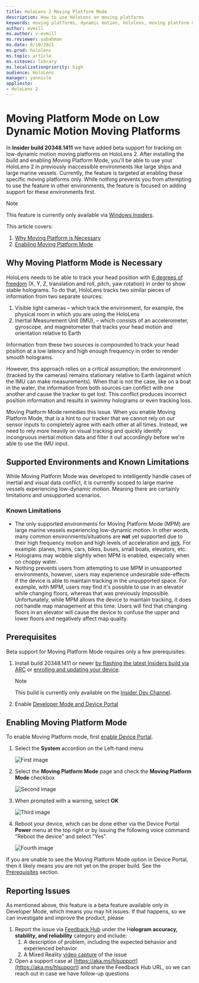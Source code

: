 ```yaml
---
title: HoloLens 2 Moving Platform Mode
description: How to use HoloLens on moving platforms
keywords: moving platforms, dynamic motion, hololens, moving platform mode
author: evmill
ms.author: v-evmill
ms.reviewer: yabahman
ms.date: 8/10/2021
ms.prod: hololens
ms.topic: article
ms.sitesec: library
ms.localizationpriority: high
audience: HoloLens
manager: yannisle
appliesto:
- HoloLens 2
---
```


# Moving Platform Mode on Low Dynamic Motion Moving Platforms

In **Insider build 20348.1411** we have added beta support for tracking on low-dynamic motion moving platforms on HoloLens 2. After installing the build and enabling Moving Platform Mode, you'll be able to use your HoloLens 2 in previously inaccessible environments like large ships and large marine vessels. Currently, the feature is targeted at enabling these specific moving platforms only. While nothing prevents you from attempting to use the feature in other environments, the feature is focused on adding support for these environments first.

> [!NOTE]
> This feature is currently only available via [Windows Insiders](hololens-insider.md).

This article covers:

1. [Why Moving Platform is Necessary](#why-moving-platform-mode-is-necessary)
1. [Enabling Moving Platform Mode](#enabling-moving-platform-mode)

## Why Moving Platform Mode is Necessary

HoloLens needs to be able to track your head position with [6 degrees of freedom](https://en.wikipedia.org/wiki/Six_degrees_of_freedom) (X, Y, Z, translation and roll, pitch, yaw rotation) in order to show stable holograms. To do that, HoloLens tracks two similar pieces of information from two separate sources:

1. Visible light cameras – which track the environment, for example, the physical room in which you are using the HoloLens
1. Inertial Measurement Unit (IMU), – which consists of an accelerometer, gyroscope, and magnetometer that tracks your head motion and orientation relative to Earth

Information from these two sources is compounded to track your head position at a low latency and high enough frequency in order to render smooth holograms.

However, this approach relies on a critical assumption; the environment (tracked by the cameras) remains stationary relative to Earth (against which the IMU can make measurements). When that is not the case, like on a boat in the water, the information from both sources can conflict with one another and cause the tracker to get lost. This conflict produces incorrect position information and results in swimmy holograms or even tracking loss.

Moving Platform Mode remedies this issue. When you enable Moving Platform Mode, that is a hint to our tracker that we cannot rely on our sensor inputs to completely agree with each other at all times. Instead, we need to rely more heavily on visual tracking and quickly identify incongruous inertial motion data and filter it out accordingly before we're able to use the IMU input.

## Supported Environments and Known Limitations

While Moving Platform Mode was developed to intelligently handle cases of inertial and visual data conflict, it is currently scoped to large marine vessels experiencing low-dynamic motion. Meaning there are certainly limitations and unsupported scenarios.

### Known Limitations

- The only supported environments for Moving Platform Mode (MPM) are large marine vessels experiencing low-dynamic motion. In other words, many common environments/situations are **not** yet supported due to their high frequency motion and high levels of acceleration and [jerk](https://en.wikipedia.org/wiki/Jerk_(physics)). For example: planes, trains, cars, bikes, buses, small boats, elevators, etc.
- Holograms may wobble slightly when MPM is enabled, especially when on choppy water.
- Nothing prevents users from attempting to use MPM in unsupported environments, however, users may experience undesirable side-effects if the device is able to maintain tracking in the unsupported space. For example, with MPM, users may find it's possible to use in an elevator while changing floors, whereas that was previously impossible. Unfortunately, while MPM allows the device to maintain tracking, it does not handle map management at this time. Users will find that changing floors in an elevator will cause the device to confuse the upper and lower floors and negatively affect map quality.

## Prerequisites

Beta support for Moving Platform Mode requires only a few prerequisites:

1. Install build 20348.1411 or newer [by flashing the latest Insiders build via ARC](hololens-insider.md#ffu-download-and-flash-directions) or [enrolling and updating your device](hololens-insider.md#start-receiving-insider-builds).

   > [!NOTE]
   > This build is currently only available on the [Insider Dev Channel](hololens-insider.md#start-receiving-insider-builds).

2. Enable [Developer Mode and Device Portal](/mixed-reality/develop/platform-capabilities-and-apis/using-the-windows-device-portal)

## Enabling Moving Platform Mode

To enable Moving Platform mode, first [enable Device Portal](/windows/mixed-reality/develop/platform-capabilities-and-apis/using-the-windows-device-portal).

1. Select the **System** accordion on the Left-hand menu

   ![First image](.\images\moving-platform-1z.png)

2. Select the **Moving Platform Mode** page and check the **Moving Platform Mode** checkbox

    ![Second image](.\images\moving-platform-2z.png)

3. When prompted with a warning, select **OK**

   ![Third image](.\images\moving-platform-3z.png)

4. Reboot your device, which can be done either via the Device Portal **Power** menu at the top right or by issuing the following voice command &quot;Reboot the device&quot; and select &quot;Yes&quot;.

   ![Fourth image](.\images\moving-platform-4z.png)

If you are unable to see the Moving Platform Mode option in Device Portal, then it likely means you are not yet on the proper build. See the [Prerequisites](#prerequisites) section.

## Reporting Issues

As mentioned above, this feature is a beta feature available only in Developer Mode, which means you may hit issues. If that happens, so we can investigate and improve the product, please

1. Report the issue via [Feedback Hub](hololens-feedback.md) under the H**ologram accuracy, stability, and reliability** category and include:
    1. A description of problem, including the expected behavior and experienced behavior
    1. A Mixed Reality [video capture](holographic-photos-and-videos.md#capture-a-mixed-reality-video) of the issue
2.	Open a support case at [https://aka.ms/hlsupport](https://aka.ms/hlsupport) and share the Feedback Hub URL, so we can reach out in case we have follow-up questions